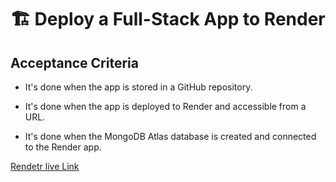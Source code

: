 # 🏗️ Deploy a Full-Stack App to Render

## Acceptance Criteria

* It's done when the app is stored in a GitHub repository.

* It's done when the app is deployed to Render and accessible from a URL.

* It's done when the MongoDB Atlas database is created and connected to the Render app.

[Rendetr live Link](https://fullstack-app-render-ktxj.onrender.com)
